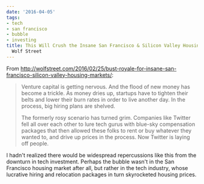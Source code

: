 ```yaml
---
date: '2016-04-05'
tags:
- tech
- san francisco
- bubble
- investing
title: This Will Crush the Insane San Francisco & Silicon Valley Housing Bubble |
  Wolf Street
---
```


From http://wolfstreet.com/2016/02/25/bust-royale-for-insane-san-francisco-silicon-valley-housing-markets/:

>Venture capital is getting nervous. And the flood of new money has become a trickle. As money dries up, startups have to tighten their belts and lower their burn rates in order to live another day. In the process, big hiring plans are shelved.
>
>The formerly rosy scenario has turned grim. Companies like Twitter fell all over each other to lure tech gurus with blue-sky compensation packages that then allowed these folks to rent or buy whatever they wanted to, and drive up prices in the process. Now Twitter is laying off people.

I hadn't realized there would be widespread repercussions like this from the downturn in tech investment. Perhaps the bubble wasn't in the San Francisco housing market after all, but rather in the tech industry, whose lucrative hiring and relocation packages in turn skyrocketed housing prices.
